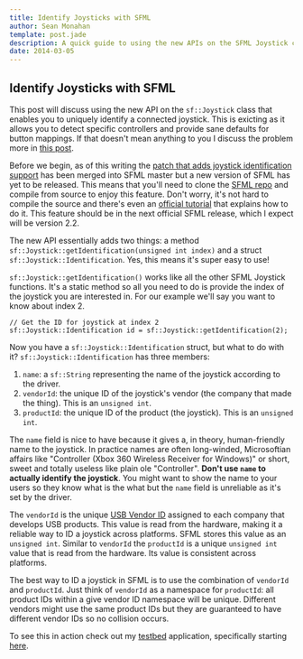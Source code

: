 ```yaml
---
title: Identify Joysticks with SFML
author: Sean Monahan
template: post.jade
description: A quick guide to using the new APIs on the SFML Joystick class.
date: 2014-03-05
---
```


## Identify Joysticks with SFML

This post will discuss using the new API on the `sf::Joystick` class that enables you to uniquely identify a connected joystick. This is exicting as it allows you to detect specific controllers and provide sane defaults for button mappings. If that doesn't mean anything to you I discuss the problem more in [this post](/blog/sfml-gamepad-test).

Before we begin, as of this writing the [patch that adds joystick identification support](https://github.com/LaurentGomila/SFML/pull/528) has been merged into SFML master but a new version of SFML has yet to be released. This means that you'll need to clone the [SFML repo](https://github.com/LaurentGomila/SFML) and compile from source to enjoy this feature. Don't worry, it's not hard to compile the source and there's even an [official tutorial](http://sfml-dev.org/tutorials/2.1/compile-with-cmake.php) that explains how to do it. This feature should be in the next official SFML release, which I expect will be version 2.2.

The new API essentially adds two things: a method `sf::Joystick::getIdentification(unsigned int index)` and a struct `sf::Joystick::Identification`. Yes, this means it's super easy to use!

`sf::Joystick::getIdentification()` works like all the other SFML Joystick functions. It's a static method so all you need to do is provide the index of the joystick you are interested in. For our example we'll say you want to know about index 2.

    // Get the ID for joystick at index 2
    sf::Joystick::Identification id = sf::Joystick::getIdentification(2);

Now you have a `sf::Joystick::Identification` struct, but what to do with it? `sf::Joystick::Identification` has three members:

1. `name`: a `sf::String` representing the name of the joystick according to the driver.
2. `vendorId`: the unique ID of the joystick's vendor (the company that made the thing). This is an `unsigned int`.
3. `productId`: the unique ID of the product (the joystick). This is an `unsigned int`.

The `name` field is nice to have because it gives a, in theory, human-friendly name to the joystick. In practice names are often long-winded, Microsoftian affairs like "Controller (Xbox 360 Wireless Receiver for Windows)" or short, sweet and totally useless like plain ole "Controller". __Don't use `name` to actually identify the joystick__. You might want to show the name to your users so they know what is the what but the `name` field is unreliable as it's set by the driver.

The `vendorId` is the unique [USB Vendor ID](http://www.usb.org/developers/vendor/) assigned to each company that develops USB products. This value is read from the hardware, making it a reliable way to ID a joystick across platforms. SFML stores this value as an `unsigned int`. Similar to `vendorId` the `productId` is a unique `unsigned int` value that is read from the hardware. Its value is consistent across platforms.

The best way to ID a joystick in SFML is to use the combination of `vendorId` and `productId`. Just think of `vendorId` as a namespace for `productId`: all product IDs within a give vendor ID namespace will be unique. Different vendors might use the same product IDs but they are guaranteed to have different vendor IDs so no collision occurs.

To see this in action check out my [testbed](/blog/sfml-joystick-testbed) application, specifically starting [here](https://github.com/NoobsArePeople2/SFMLJoystickTestbed/blob/master/src/View.cpp#L41).